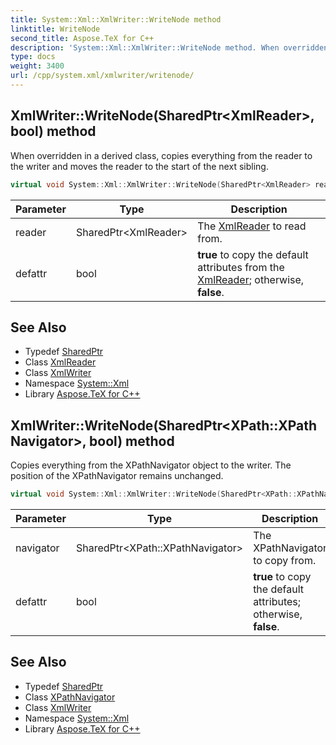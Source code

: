 ```yaml
---
title: System::Xml::XmlWriter::WriteNode method
linktitle: WriteNode
second_title: Aspose.TeX for C++
description: 'System::Xml::XmlWriter::WriteNode method. When overridden in a derived class, copies everything from the reader to the writer and moves the reader to the start of the next sibling in C++.'
type: docs
weight: 3400
url: /cpp/system.xml/xmlwriter/writenode/
---
```

## XmlWriter::WriteNode(SharedPtr\<XmlReader\>, bool) method


When overridden in a derived class, copies everything from the reader to the writer and moves the reader to the start of the next sibling.

```cpp
virtual void System::Xml::XmlWriter::WriteNode(SharedPtr<XmlReader> reader, bool defattr)
```


| Parameter | Type | Description |
| --- | --- | --- |
| reader | SharedPtr\<XmlReader\> | The [XmlReader](../../xmlreader/) to read from. |
| defattr | bool | **true** to copy the default attributes from the [XmlReader](../../xmlreader/); otherwise, **false**. |

## See Also

* Typedef [SharedPtr](../../../system/sharedptr/)
* Class [XmlReader](../../xmlreader/)
* Class [XmlWriter](../)
* Namespace [System::Xml](../../)
* Library [Aspose.TeX for C++](../../../)
## XmlWriter::WriteNode(SharedPtr\<XPath::XPathNavigator\>, bool) method


Copies everything from the XPathNavigator object to the writer. The position of the XPathNavigator remains unchanged.

```cpp
virtual void System::Xml::XmlWriter::WriteNode(SharedPtr<XPath::XPathNavigator> navigator, bool defattr)
```


| Parameter | Type | Description |
| --- | --- | --- |
| navigator | SharedPtr\<XPath::XPathNavigator\> | The XPathNavigator to copy from. |
| defattr | bool | **true** to copy the default attributes; otherwise, **false**. |

## See Also

* Typedef [SharedPtr](../../../system/sharedptr/)
* Class [XPathNavigator](../../../system.xml.xpath/xpathnavigator/)
* Class [XmlWriter](../)
* Namespace [System::Xml](../../)
* Library [Aspose.TeX for C++](../../../)
